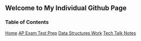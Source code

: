 ## Welcome to My Individual Github Page

### Table of Contents
[Home]()
[AP Exam Test Prep]()
[Data Structures Work]()
[Tech Talk Notes]()
